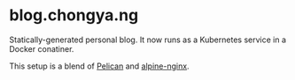 # blog.chongya.ng

Statically-generated personal blog. It now runs as a Kubernetes service in a Docker conatiner.

This setup is a blend of [Pelican](https://github.com/getpelican/pelican) and [alpine-nginx](https://github.com/cybercode/alpine-nginx).
